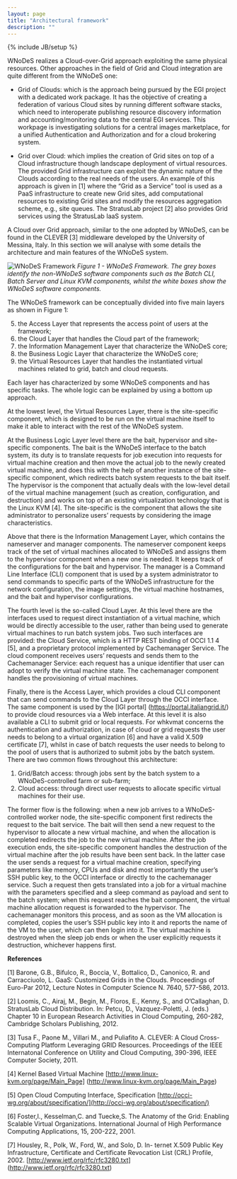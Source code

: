 ```yaml
---
layout: page
title: "Architectural framework"
description: ""
---
```

{% include JB/setup %}

WNoDeS realizes a Cloud-over-Grid approach exploiting the same physical resources.
Other approaches in the field of Grid and Cloud integration are quite different from the WNoDeS one:

* Grid of Clouds: which is the approach being pursued by the EGI project with a dedicated work package.
It has the objective of creating a federation of various Cloud sites by running different software stacks, which need to interoperate publishing resource discovery information and accounting/monitoring data to the central EGI services.
This workpage is investigating solutions for a central images marketplace, for a unified Authentication and Authorization and for a cloud brokering system.

* Grid over Cloud: which implies the creation of Grid sites on top of a Cloud infrastructure though landscape deployment of virtual resources.
The provided Grid infrastructure can exploit the dynamic nature of the Clouds according to the real needs of the users.
An example of this approach is given in [1] where the “Grid as a Service” tool is used as a PaaS infrastructure to create new Grid sites, add computational resources to existing Grid sites and modify the resources aggregation scheme, e.g., site queues.
The StratusLab project [2] also provides Grid services using the StratusLab IaaS system.

A Cloud over Grid approach, similar to the one adopted by WNoDeS, can be found in the CLEVER [3] middleware developed by the University of Messina, Italy.
In this section we will analyse with some details the architecture and main features of the WNoDeS system.


![WNoDeS Framework]({{site.baseurl}}/images/wnodes_framework.png  )
_Figure 1 - WNoDeS Framework. The grey boxes identify the non-WNoDeS software components such as the Batch CLI, Batch Server and Linux KVM components, whilst the white boxes show the WNoDeS software components._

The WNoDeS framework can be conceptually divided into five main layers as shown in Figure 1:

5. the Access Layer that represents the access point of users at the framework;
4. the Cloud Layer that handles the Cloud part of the framework;
3. the Information Management Layer that characterize the WNoDeS core; 
2. the Business Logic Layer that characterize the WNoDeS core; 
1. the Virtual Resources Layer that handles the instantiated virtual machines related to grid, batch and cloud requests.

Each layer has characterized by some WNoDeS components and has specific tasks.
The whole logic can be explained by using a bottom up approach.

At the lowest level, the Virtual Resources Layer, there is the site-specific component, which is designed to be run on the virtual machine itself to make it able to interact with the rest of the WNoDeS system.

At the Business Logic Layer level there are the bait, hypervisor and site-specific components.
The bait is the WNoDeS interface to the batch system, its duty is to translate requests for job execution into requests for virtual machine creation and then move the actual job to the newly created virtual machine, and does this with the help of another instance of the site-specific component, which redirects batch system requests to the bait itself.
The hypervisor is the component that actually deals with the low-level detail of the virtual machine management (such as creation, configuration, and destruction) and works on top of an existing virtualization technology that is the Linux KVM [4].
The site-specific is the component that allows the site administrator to personalize users’ requests by considering the image characteristics.

Above that there is the Information Management Layer, which contains the nameserver and manager components.
The nameserver component keeps track of the set of virtual machines allocated to WNoDeS and assigns them to the hypervisor component when a new one is needed.
It keeps track of the configurations for the bait and hypervisor.
The manager is a Command Line Interface (CLI) component that is used by a system administrator to send commands to specific parts of the WNoDeS infrastructure for the network configuration, the image settings, the virtual machine hostnames, and the bait and hypervisor configurations.

The fourth level is the so-called Cloud Layer.
At this level there are the interfaces used to request direct instantiation of a virtual machine, which would be directly accessible to the user, rather than being used to generate virtual machines to run batch system jobs.
Two such interfaces are provided: the Cloud Service, which is a HTTP REST binding of OCCI 1.1 4 [5], and a proprietary protocol implemented by Cachemanager Service.
The cloud component receives users’ requests and sends them to the Cachemanager Service: each request has a unique identifier that user can adopt to verify the virtual machine state.
The cachemanager component handles the provisioning of virtual machines.

Finally, there is the Access Layer, which provides a cloud CLI component that can send commands to the Cloud Layer through the OCCI interface.
The same component is used by the [IGI portal] (https://portal.italiangrid.it/) to provide cloud resources via a Web interface.
At this level it is also available a CLI to submit grid or local requests.
For whkvmat concerns the authentication and authorization, in case of cloud or grid requests the user needs to belong to a virtual organization [6] and have a valid X.509 certificate [7], whilst in case of batch requests the user needs to belong to the pool of users that is authorized to submit jobs by the batch system.
There are two common flows throughout this architecture:

1. Grid/Batch access: through jobs sent by the batch system to a WNoDeS-controlled farm or sub-farm;
2. Cloud access: through direct user requests to allocate specific virtual machines for their use.

The former flow is the following: when a new job arrives to a WNoDeS-controlled worker node, the site-specific component first redirects the request to the bait service.
The bait will then send a new request to the hypervisor to allocate a new virtual machine, and when the allocation is completed redirects the job to the new virtual machine.
After the job execution ends, the site-specific component handles the destruction of the virtual machine after the job results have been sent back.
In the latter case the user sends a request for a virtual machine creation, specifying parameters like memory, CPUs and disk and most importantly the user’s SSH public key, to the OCCI interface or directly to the cachemanager service.
Such a request then gets translated into a job for a virtual machine with the parameters specified and a sleep command as payload and sent to the batch system; when this request reaches the bait component, the virtual machine allocation request is forwarded to the hypervisor.
The cachemanager monitors this process, and as soon as the VM allocation is completed, copies the user’s SSH public key into it and reports the name of the VM to the user, which can then login into it.
The virtual machine is destroyed when the sleep job ends or when the user explicitly requests it destruction, whichever happens first.

**References**

[1] Barone, G.B., Bifulco, R., Boccia, V., Bottalico, D., Canonico, R. and Carracciuolo, L. GaaS: Customized Grids in the Clouds. Proceedings of Euro-Par 2012, Lecture Notes in Computer Science N. 7640, 577-586, 2013.

[2] Loomis, C., Airaj, M., Begin, M., Floros, E., Kenny, S., and O’Callaghan, D. StratusLab Cloud Distribution. In: Petcu, D., Vazquez-Poletti, J. (eds.) Chapter 10 in European Research Activities in Cloud Computing, 260-282, Cambridge Scholars Publishing, 2012.

[3] Tusa F., Paone M., Villari M., and Puliafito A. CLEVER: A Cloud Cross-Computing Platform Leveraging GRID Resources. Proceedings of the IEEE Internatonal Conference on Utility and Cloud Computing, 390-396, IEEE Computer Society, 2011.

[4] Kernel Based Virtual Machine [http://www.linux-kvm.org/page/Main_Page] (http://www.linux-kvm.org/page/Main_Page)

[5] Open Cloud Computing Interface, Specification [http://occi-wg.org/about/specification/](http://occi-wg.org/about/specification/)

[6] Foster,I., Kesselman,C. and Tuecke,S. The Anatomy of the Grid: Enabling Scalable Virtual Organizations. International Journal of High Performance Computing Applications, 15, 200-222, 2001.

[7] Housley, R., Polk, W., Ford, W., and Solo, D. In- ternet X.509 Public Key Infrastructure, Certificate and Certificate Revocation List (CRL) Profile, 2002. [http://www.ietf.org/rfc/rfc3280.txt] (http://www.ietf.org/rfc/rfc3280.txt)
